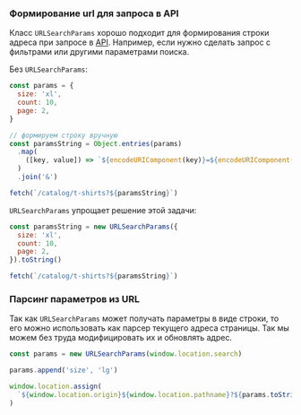 ### Формирование url для запроса в API

Класс `URLSearchParams` хорошо подходит для формирования строки адреса при запросе в [API](/tools/api/). Например, если нужно сделать запрос с фильтрами или другими параметрами поиска.

Без `URLSearchParams`:

```js
const params = {
  size: 'xl',
  count: 10,
  page: 2,
}

// формируем строку вручную
const paramsString = Object.entries(params)
  .map(
    ([key, value]) => `${encodeURIComponent(key)}=${encodeURIComponent(value)}`
  )
  .join('&')

fetch(`/catalog/t-shirts?${paramsString}`)
```

`URLSearchParams` упрощает решение этой задачи:

```js
const paramsString = new URLSearchParams({
  size: 'xl',
  count: 10,
  page: 2,
}).toString()

fetch(`/catalog/t-shirts?${paramsString}`)
```

### Парсинг параметров из URL

Так как `URLSearchParams` может получать параметры в виде строки, то его можно использовать как парсер текущего адреса страницы. Так мы можем без труда модифицировать их и обновлять адрес.

```js
const params = new URLSearchParams(window.location.search)

params.append('size', 'lg')

window.location.assign(
  `${window.location.origin}${window.location.pathname}?${params.toString()}`
)
```
